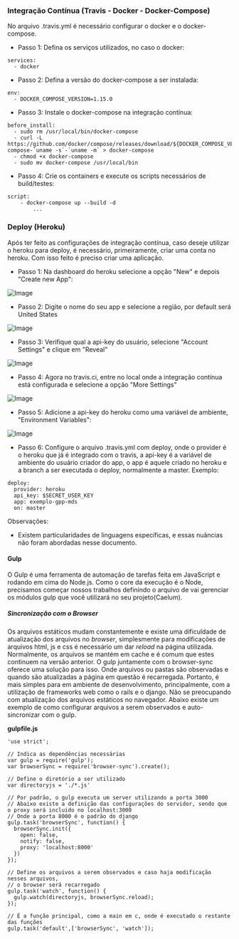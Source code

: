 ### Integração Contínua (Travis - Docker - Docker-Compose)

No arquivo .travis.yml é necessário configurar o docker e o docker-compose.

* Passo 1: Defina os serviços utilizados, no caso o docker:

```
services:
  - docker
```

* Passo 2: Defina a versão do docker-compose a ser instalada:

```
env:
  - DOCKER_COMPOSE_VERSION=1.15.0
```

* Passo 3: Instale o docker-compose na integração contínua:

```
before_install:
  - sudo rm /usr/local/bin/docker-compose
  - curl -L https://github.com/docker/compose/releases/download/${DOCKER_COMPOSE_VERSION}/docker-compose-`uname -s`-`uname -m` > docker-compose
  - chmod +x docker-compose
  - sudo mv docker-compose /usr/local/bin
```

* Passo 4: Crie os containers e execute os scripts necessários de build/testes:

```
script:
	- docker-compose up --build -d
		...
```
### Deploy (Heroku)

Após ter feito as configurações de integração contínua, caso deseje utilizar o heroku para deploy, é necessário, primeiramente, criar uma conta no heroku. Com isso feito é preciso criar uma aplicação. 

* Passo 1: Na dashboard do heroku selecione a opção "New" e depois "Create new App":

![Image]()

* Passo 2: Digite o nome do seu app e selecione a região, por default será United States

![Image]()

* Passo 3: Verifique qual a api-key do usuário, selecione "Account Settings" e clique em "Reveal"

![Image]()

* Passo 4: Agora no travis.ci, entre no local onde a integração contínua está configurada e selecione a opção "More Settings"

![Image]()

* Passo 5: Adicione a api-key do heroku como uma variável de ambiente, "Environment Variables":

![Image]()

* Passo 6: Configure o arquivo .travis.yml com deploy, onde o provider é o heroku que já é integrado com o travis, a api-key é a variável de ambiente do usuário criador do app, o app é aquele criado no heroku e a branch a ser executada o deploy, normalmente a master. Exemplo:

```
deploy:
  provider: heroku
  api_key: $SECRET_USER_KEY
  app: exemplo-gpp-mds
  on: master
```

Observações:

* Existem particularidades de linguagens específicas, e essas nuâncias não foram abordadas nesse documento.

#### Gulp

O Gulp é uma ferramenta de automação de tarefas feita em JavaScript e rodando em cima do Node.js. Como o core da execução é o Node, precisamos começar nossos trabalhos definindo o arquivo de vai gerenciar os módulos gulp que você utilizará no seu projeto(Caelum).

##### Sincronização com o *Browser*

Os arquivos estáticos mudam constantemente e existe uma dificuldade de atualização dos arquivos no *browser*, simplesmente para modificações de arquivos html, js e css é necessário um dar *reload* na página utilizada. Normalmente, os arquivos se mantém em cache e é comum que estes continuem na versão anterior. O gulp juntamente com o browser-sync oferece uma solução para isso. Onde arquivos ou pastas são observadas e quando são atualizadas a página em questão é recarregada. Portanto, é mais simples para em ambiente de desenvolvimento, principalmente, com a utilização de frameworks web como o rails e o django. Não se preocupando com atualização dos arquivos estáticos no navegador. Abaixo existe um exemplo de como configurar arquivos a serem observados e auto-sincronizar com o gulp.

**gulpfile.js**

```
'use strict';

// Indica as dependências necessárias 
var gulp = require('gulp');
var browserSync = require('browser-sync').create();

// Define o diretório a ser utilizado
var directoryjs = './*.js'

// Por padrão, o gulp executa um server utilizando a porta 3000
// Abaixo existe a definição das configurações do servidor, sendo que  o proxy será incluido no localhost:3000
// Onde a porta 8000 é o padrão do django
gulp.task('browserSync', function() {
  browserSync.init({
    open: false,
    notify: false,
    proxy: 'localhost:8000'
  })
});

// Define os arquivos a serem observados e caso haja modificação nesses arquivos,
// o browser será recarregado
gulp.task('watch', function() {
  gulp.watch(directoryjs, browserSync.reload);
});

// É a função principal, como a main em c, onde é executado o restante das funções
gulp.task('default',['browserSync', 'watch']);

```